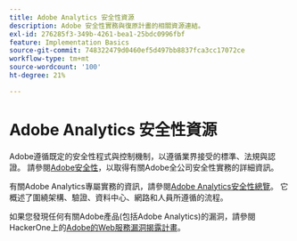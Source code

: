 ```yaml
---
title: Adobe Analytics 安全性資源
description: Adobe 安全性實務與復原計畫的相關資源連結。
exl-id: 276285f3-349b-4261-bea1-25bdc0996fbf
feature: Implementation Basics
source-git-commit: 748322479d0460ef5d497bb8837fca3cc17072ce
workflow-type: tm+mt
source-wordcount: '100'
ht-degree: 21%

---
```


# Adobe Analytics 安全性資源

Adobe遵循既定的安全性程式與控制機制，以遵循業界接受的標準、法規與認證。 請參閱[Adobe安全性](https://www.adobe.com/trust/security.html)，以取得有關Adobe全公司安全性實務的詳細資訊。

有關Adobe Analytics專屬實務的資訊，請參閱[Adobe Analytics安全性總覽](https://www.adobe.com/tw/content/dam/cc/en/trust-center/ungated/whitepapers/experience-cloud/adb-analytics-security-wp.pdf)。 它概述了圍繞架構、驗證、資料中心、網路和人員所遵循的流程。

如果您發現任何有關Adobe產品(包括Adobe Analytics)的漏洞，請參閱HackerOne上的[Adobe的Web服務漏洞揭露計畫](https://hackerone.com/adobe)。
